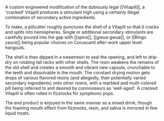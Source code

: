 
A custom engineered modification of the dubiously legal [[Vitapill]], a 'cracked' Vitapill produces a stimulant high using a certainly illegal combination of secondary active ingredients. 

To make, a pillcutter roughly punctures the shell of a Vitapill so that it cracks and splits into hemispheres. Single or additional secondary stimulants are carefully poured into the gap with [[spice]], [[gwua-gwua]], or [[Ringo zauce]]  being popular choices on Coruscanti after-work upper level hangouts. 

The shell is then dipped in a sweetresin to seal the opening, and left to drip-dry on rotating tall racks with other shells. The resin weakens the remains of the old shell and creates a smooth and vibrant new capsule, crunchable to the teeth and dissolvable in the mouth. The constant drying motion gets drops of various flavored resins (and allegedly, their potentially varied secondary ingredients) onto other resins, with a marbled and multi-colored pill being referred to and desired by connoisseurs as 'well-aged'. A cracked Vitapill is often rolled in fizzrocks for symphonic pops. 

The end product is enjoyed in the same manner as a mixed drink, though the foaming mouth effect from fizzrocks, resin, and saliva is mirrored in few liquid treats.